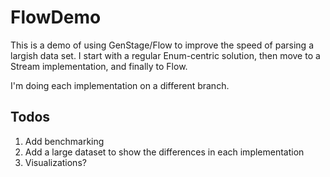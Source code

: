 # FlowDemo

This is a demo of using GenStage/Flow to improve the speed of parsing a largish
data set. I start with a regular Enum-centric solution, then move to a Stream
implementation, and finally to Flow.

I'm doing each implementation on a different branch.

## Todos

1. Add benchmarking
1. Add a large dataset to show the differences in each implementation
1. Visualizations?

